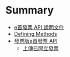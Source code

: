 # Summary

* [e首發票 API 說明文件](README.md)
* [Defining Methods](methods.md)
* [發票版e首發票 API](einv2_api_erp.md)
   * [上傳已開立發票](AppendInvoice.md)

